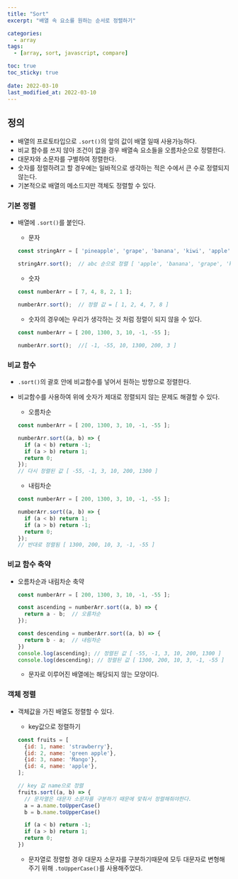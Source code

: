 ```yaml
---
title: "Sort"
excerpt: "배열 속 요소를 원하는 순서로 정렬하기"

categories:
  - array
tags:
  - [array, sort, javascript, compare]

toc: true
toc_sticky: true
 
date: 2022-03-10
last_modified_at: 2022-03-10
---
```


## 정의
- 배열의 프로토타입으로 `.sort()`의 앞의 값이 배열 일때 사용가능하다.
- 비교 함수를 쓰지 않아 조건이 없을 경우 배열속 요소들을 오름차순으로 정렬한다.
- 대문자와 소문자를 구별하여 정렬한다.
- 숫자를 정렬하려고 할 경우에는 일바적으로 생각하는 적은 수에서 큰 수로 정렬되지 않는다.
- 기본적으로 배열의 메소드지만 객체도 정렬할 수 있다.

### 기본 정렬
- 배열에 `.sort()`를 붙인다.
 
  - 문자
  ```jsx
  const stringArr = [ 'pineapple', 'grape', 'banana', 'kiwi', 'apple' ];

  stringArr.sort();  // abc 순으로 정렬 [ 'apple', 'banana', 'grape', 'kiwi', 'pineapple' ]
  ```

  - 숫자
  ```jsx
  const numberArr = [ 7, 4, 8, 2, 1 ];

  numberArr.sort();  // 정렬 값 = [ 1, 2, 4, 7, 8 ]
  ```

  - 숫자의 경우에는 우리가 생각하는 것 처럼 정렬이 되지 않을 수 있다.
  ```jsx
  const numberArr = [ 200, 1300, 3, 10, -1, -55 ];

  numberArr.sort();  //[ -1, -55, 10, 1300, 200, 3 ]
  ```

### 비교 함수
- `.sort()`의 괄호 안에 비교함수를 넣어서 원하는 방향으로 정렬한다.
- 비교함수를 사용하여 위에 숫자가 제대로 정렬되지 않는 문제도 해결할 수 있다.

  - 오름차순
  ```jsx
  const numberArr = [ 200, 1300, 3, 10, -1, -55 ];

  numberArr.sort((a, b) => {
    if (a < b) return -1;
    if (a > b) return 1;
    return 0;
  });
  // 다시 정렬된 값 [ -55, -1, 3, 10, 200, 1300 ]
  ```
  
  - 내림차순
  ```jsx
  const numberArr = [ 200, 1300, 3, 10, -1, -55 ];

  numberArr.sort((a, b) => {
    if (a < b) return 1;
    if (a > b) return -1;
    return 0;
  });
  // 반대로 정렬됨 [ 1300, 200, 10, 3, -1, -55 ]
  ```

### 비교 함수 축약
- 오름차순과 내림차순 축약
  ```jsx
  const numberArr = [ 200, 1300, 3, 10, -1, -55 ];

  const ascending = numberArr.sort((a, b) => {
    return a - b;  // 오름차순
  });

  const descending = numberArr.sort((a, b) => {
    return b - a;  // 내림차순
  })
  console.log(ascending); // 정렬된 값 [ -55, -1, 3, 10, 200, 1300 ]
  console.log(descending); // 정렬된 값 [ 1300, 200, 10, 3, -1, -55 ]
  ```
  - 문자로 이루어진 배열에는 해당되지 않는 모양이다.

### 객체 정렬
- 객체값을 가진 배열도 정렬할 수 있다.

  - key값으로 정렬하기
  ```jsx
  const fruits = [
    {id: 1, name: 'strawberry'},
    {id: 2, name: 'green apple'},
    {id: 3, name: 'Mango'},
    {id: 4, name: 'apple'},
  ];

  // key 값 name으로 정렬
  fruits.sort((a, b) => {
    // 문자열은 대문자 소문자를 구분하기 때문에 맞춰서 정렬해줘야한다.
    a = a.name.toUpperCase()
    b = b.name.toUpperCase()

    if (a < b) return -1;
    if (a > b) return 1;
    return 0;
  })
  ```
  - 문자열로 정렬할 경우 대문자 소문자를 구분하기때문에 모두 대문자로 변형해주기 위해 `.toUpperCase()`를 사용해주었다.





